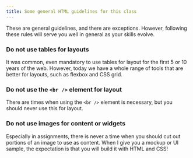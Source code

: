 ```yaml
---
title: Some general HTML guidelines for this class
---
```


These are general guidelines, and there are exceptions. However, following these rules will serve you well in general as your skills evolve.

### Do not use tables for layouts

It was common, even mandatory to use tables for layout for the first 5 or 10 years of the web. However, today we have a whole range of tools that are better for layouts, such as flexbox and CSS grid.

### Do not use the `<br />` element for layout

There are times when using the `<br />` element is necessary, but you should never use this for layout.

### Do not use images for content or widgets

Especially in assignments, there is never a time when you should cut out portions of an image to use as content. When I give you a mockup or UI sample, the expectation is that you will build it with HTML and CSS!


